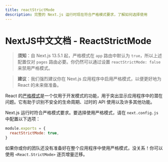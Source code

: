 ```yaml
---
title: reactStrictMode
description: 完整的 Next.js 运行时现在符合严格模式要求，了解如何选择使用
---
```


# NextJS中文文档 - ReactStrictMode

> **须知**：自 Next.js 13.5.1 起，严格模式在 `app` 路由中默认为 `true`，所以上述配置仅对 `pages` 路由必要。你仍然可以通过设置 `reactStrictMode: false` 来禁用严格模式。

> **建议**：我们强烈建议你在 Next.js 应用程序中启用严格模式，以便更好地为 React 的未来做准备。

React 的[严格模式](https://react.dev/reference/react/StrictMode)是一个仅用于开发模式的功能，用于突出显示应用程序中的潜在问题。它有助于识别不安全的生命周期、过时的 API 使用以及许多其他功能。

Next.js 运行时符合严格模式要求。要选择使用严格模式，请在 `next.config.js` 中配置以下选项：

```js
module.exports = {
  reactStrictMode: true,
}
```

如果你或你的团队还没有准备好在整个应用程序中使用严格模式，没关系！你可以使用 `<React.StrictMode>` 逐页增量迁移。
